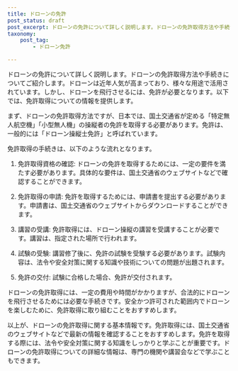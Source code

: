 ```yaml
---
title: ドローンの免許
post_status: draft
post_excerpt: ドローンの免許について詳しく説明します。ドローンの免許取得方法や手続きについてご紹介します。
taxonomy:
    post_tag:
        - ドローン免許

---
```


ドローンの免許について詳しく説明します。ドローンの免許取得方法や手続きについてご紹介します。ドローンは近年人気が高まっており、様々な用途で活用されています。しかし、ドローンを飛行させるには、免許が必要となります。以下では、免許取得についての情報を提供します。

まず、ドローンの免許取得方法ですが、日本では、国土交通省が定める「特定無人航空機」「小型無人機」の操縦者の免許を取得する必要があります。免許は、一般的には「ドローン操縦士免許」と呼ばれています。

免許取得の手続きは、以下のような流れとなります。

1. 免許取得資格の確認: ドローンの免許を取得するためには、一定の要件を満たす必要があります。具体的な要件は、国土交通省のウェブサイトなどで確認することができます。

2. 免許取得の申請: 免許を取得するためには、申請書を提出する必要があります。申請書は、国土交通省のウェブサイトからダウンロードすることができます。

3. 講習の受講: 免許取得には、ドローン操縦の講習を受講することが必要です。講習は、指定された場所で行われます。

4. 試験の受験: 講習修了後に、免許の試験を受験する必要があります。試験内容は、法令や安全対策に関する知識や技術についての問題が出題されます。

5. 免許の交付: 試験に合格した場合、免許が交付されます。

ドローンの免許取得には、一定の費用や時間がかかりますが、合法的にドローンを飛行させるためには必要な手続きです。安全かつ許可された範囲内でドローンを楽しむために、免許取得に取り組むことをおすすめします。

以上が、ドローンの免許取得に関する基本情報です。免許取得には、国土交通省のウェブサイトなどで最新の情報を確認することをおすすめします。免許を取得する際には、法令や安全対策に関する知識をしっかりと学ぶことが重要です。ドローンの免許取得についての詳細な情報は、専門の機関や講習会などで学ぶこともできます。